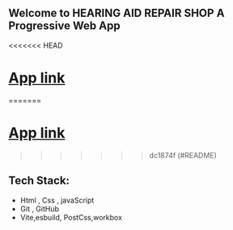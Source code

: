 ## Welcome to HEARING AID REPAIR SHOP A Progressive Web App

<<<<<<< HEAD
# [App link]()
=======
# [App link](https://lavish-owl.surge.sh/)
>>>>>>> dc1874f (#README)

## Tech Stack:
- Html , Css , javaScript
- Git , GitHub
- Vite,esbuild, PostCss,workbox

